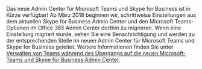 Das neue Admin Center für Microsoft Teams und Skype for Business ist in Kürze verfügbar!  Ab März 2018 beginnen wir, schrittweise Einstellungen aus dem aktuellen Skype for Business Admin Center und den Microsoft Teams-Optionen im Office 365 Admin Center dorthin zu migrieren. Wenn eine Einstellung migriert wurde, sehen Sie eine Benachrichtigung und werden zu der entsprechenden Stelle im neuen Admin Center für Microsoft Teams und Skype for Business geleitet. Weitere Informationen finden Sie unter [Verwalten von Teams während des Übergangs auf die neuen Microsoft-Teams und Skype für Business Admin Center](../manage-teams-skypeforbusiness-admin-center.md).

